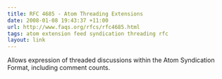 ```yaml
---
title: RFC 4685 - Atom Threading Extensions
date: 2008-01-08 19:43:37 +11:00
url: http://www.faqs.org/rfcs/rfc4685.html
tags: atom extension feed syndication threading rfc
layout: link
---
```

Allows expression of threaded discussions within the Atom Syndication Format, including comment counts.
